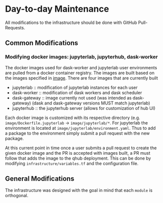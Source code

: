 # Day-to-day Maintenance

All modifications to the infrastructure should be done with GitHub
Pull-Requests. 

## Common Modifications

### Modifying docker images: jupyterlab, jupyterhub, dask-worker

The docker images used for dask-worker and jupyterlab user
environments are pulled from a docker container registry. The images
are built based on the images specified in
[image](../image). There are four images that are currently built

 - jupyterlab :: modification of jupyterlab instances for each user
 - dask-worker :: modification of dask workers and dask scheduler 
 - dask-gateway :: image currently not used (was intended as dask-gateway)
   (dask and dask-gateway versions MUST match jupyterlab)
 - jupyterhub :: the jupyterhub server (allows for customization of hub UI)

Each docker image is customized with its respective directory
(e.g. `image/Dockerfile.jupyterlab` -> `image/jupyterlab/*`. For
jupyterlab the environment is located at
`image/jupyterlab/environment.yaml`. Thus to add a package to the
environment simply submit a pull request with the new package.

At this current point in time once a user submits a pull request to
create the given docker image and the PR is accepted with images
built, a PR must follow that adds the image to the qhub
deployment. This can be done by modifying
`infrastructure/variables.tf` and the configuration file.

## General Modifications

The infrastructure was designed with the goal in mind that each
`module` is orthogonal.
